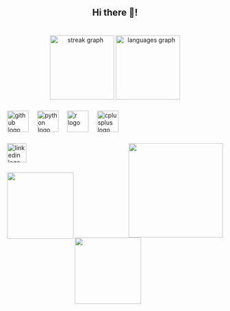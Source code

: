 <h2 align="center">Hi there 👋!</h2>

<div align="center">
  <img src="https://komarev.com/ghpvc/?username=Kittisak008B&style=for-the-badge&color=yellow" alt=""/>
</div>

###

<div align="center">
  <img src="https://streak-stats.demolab.com?user=Kittisak008B&locale=en&mode=weekly&theme=vision-friendly-dark&hide_border=false&border_radius=5&date_format=j%20M%5B%20Y%5D" height="150" alt="streak graph"  />
  <img src="https://github-readme-stats.vercel.app/api/top-langs?username=Kittisak008B&locale=en&hide_title=false&layout=compact&card_width=320&langs_count=5&theme=vision-friendly-dark&hide_border=false" height="150" alt="languages graph"  />
</div>

###

<div align="left">
  <img src="https://skillicons.dev/icons?i=github" height="50" alt="github logo"  />
  <img width="12" />
  <img src="https://cdn.jsdelivr.net/gh/devicons/devicon/icons/python/python-original.svg" height="50" alt="python logo"  />
  <img width="12" />
  <img src="https://cdn.jsdelivr.net/gh/devicons/devicon/icons/r/r-original.svg" height="50" alt="r logo"  />
  <img width="12" />
  <img src="https://cdn.jsdelivr.net/gh/devicons/devicon/icons/cplusplus/cplusplus-original.svg" height="50" alt="cplusplus logo"  />
</div>

###

<img align="right" height="220" src="https://media0.giphy.com/media/Y2ZUWLrTy63j9T6qrK/200w.gif?cid=6c09b952wjfeiomavhs3le4lnikncme6t5d9ui9qsvkmor59&ep=v1_gifs_search&rid=200w.gif&ct=g"  />

###

<div align="left">
  <a href="https://www.linkedin.com/in/kittisak-b-786346297/" target="_blank">
    <img src="https://img.shields.io/static/v1?message=LinkedIn&logo=linkedin&label=&color=0077B5&logoColor=white&labelColor=&style=for-the-badge" height="45" alt="linkedin logo"  />
  </a>
</div>

###

<img align="left" height="155" src="https://media2.giphy.com/media/v1.Y2lkPTc5MGI3NjExbHVpODI5a2c3bWdvNGZnNHMyOTd1cHE5MGhkdWQ3aml3dmRxYnlwNyZlcD12MV9pbnRlcm5hbF9naWZfYnlfaWQmY3Q9Zw/l41lZBP84rdzHnWA8/giphy.gif"  />

<img align="center" height="155" src="https://media0.giphy.com/media/v1.Y2lkPTc5MGI3NjExd3lyaHAyOGUwNWo0ODBnZ3hpZDZuaGQ4amZpc3E4ZDZjbHRkN244NyZlcD12MV9pbnRlcm5hbF9naWZfYnlfaWQmY3Q9Zw/kj41Ti8GLVs1STX0bH/giphy.gif"  />

###
